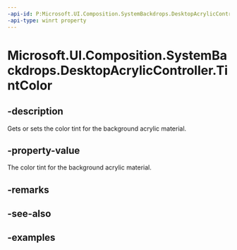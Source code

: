 ```yaml
---
-api-id: P:Microsoft.UI.Composition.SystemBackdrops.DesktopAcrylicController.TintColor
-api-type: winrt property
---
```


# Microsoft.UI.Composition.SystemBackdrops.DesktopAcrylicController.TintColor

<!--
public Windows.UI.Color TintColor { get; set; }
-->

## -description

Gets or sets the color tint for the background acrylic material.

## -property-value

The color tint for the background acrylic material.

## -remarks

## -see-also

## -examples
